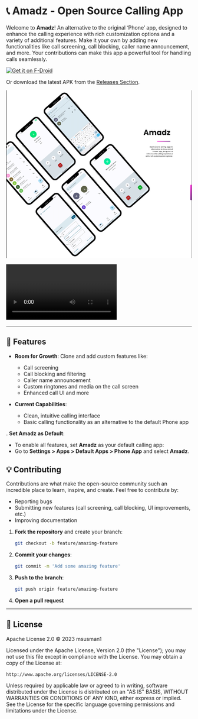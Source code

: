 
# 📞 Amadz - Open Source Calling App

Welcome to **Amadz**! An alternative to the original ‘Phone’ app, designed to enhance the calling experience with rich customization options and a variety of additional features. Make it your own by adding new functionalities like call screening, call blocking, caller name announcement, and more. Your contributions can make this app a powerful tool for handling calls seamlessly.

[<img src="https://fdroid.gitlab.io/artwork/badge/get-it-on.png"
     alt="Get it on F-Droid"
     height="80">](https://f-droid.org/packages/com.talsk.amadz/)

Or download the latest APK from the [Releases Section](https://github.com/msusman1/Amadz/releases/latest).

![App Screenshot](https://github.com/msusman1/Amadz/blob/master/media/app_screenshot.png)

![App Demo](https://github.com/msusman1/Amadz/blob/master/media/amdaz_calling_app-demo.webm)

---

## 📌 Features

- **Room for Growth**: Clone and add custom features like:
    - Call screening
    - Call blocking and filtering
    - Caller name announcement
    - Custom ringtones and media on the call screen
    - Enhanced call UI and more

- **Current Capabilities**:
    - Clean, intuitive calling interface
    - Basic calling functionality as an alternative to the default Phone app

. **Set Amadz as Default**:
- To enable all features, set **Amadz** as your default calling app:
- Go to **Settings > Apps > Default Apps > Phone App** and select **Amadz**.

## 💡 Contributing

Contributions are what make the open-source community such an incredible place to learn, inspire, and create. Feel free to contribute by:
- Reporting bugs
- Submitting new features (call screening, call blocking, UI improvements, etc.)
- Improving documentation

1. **Fork the repository** and create your branch:
   ```bash
   git checkout -b feature/amazing-feature
   ```

2. **Commit your changes**:
   ```bash
   git commit -m 'Add some amazing feature'
   ```

3. **Push to the branch**:
   ```bash
   git push origin feature/amazing-feature
   ```

4. **Open a pull request**

---

## 📜 License
Apache License 2.0 © 2023 msusman1

Licensed under the Apache License, Version 2.0 (the "License"); 
you may not use this file except in compliance with the License. You may obtain a copy of the License at:

    http://www.apache.org/licenses/LICENSE-2.0
Unless required by applicable law or agreed to in writing, software distributed under 
the License is distributed on an "AS IS" BASIS, WITHOUT WARRANTIES OR CONDITIONS OF ANY KIND, 
either express or implied. See the License for the specific language governing permissions and limitations under the License.
